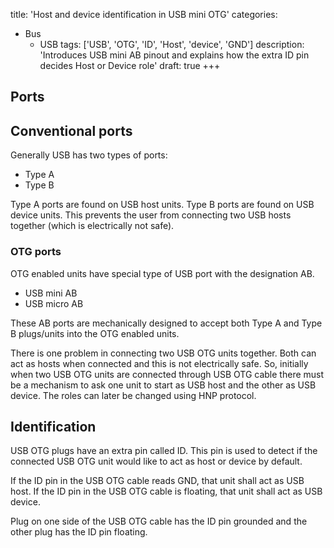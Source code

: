 title: 'Host and device identification in USB mini OTG'
categories:
  - Bus
    - USB
tags: ['USB', 'OTG', 'ID', 'Host', 'device', 'GND']
description: 'Introduces USB mini AB pinout and explains how the extra ID pin decides Host or Device role'
draft: true
+++

## Ports
## Conventional ports
Generally USB has two types of ports:
- Type A
- Type B

Type A ports are found on USB host units. Type B ports are found on USB device units.
This prevents the user from connecting two USB hosts together (which is electrically
  not safe).

### OTG ports
OTG enabled units have special type of USB port with the designation AB.
- USB mini AB
- USB micro AB

These AB ports are mechanically designed to accept both Type A and Type B plugs/units
into the OTG enabled units.

There is one problem in connecting two USB OTG units together. Both can act as hosts
when connected and this is not electrically safe. So, initially when two USB OTG units are
connected through USB OTG cable there must be a mechanism to ask one unit to start as
USB host and the other as USB device. The roles can later be changed using HNP protocol.

## Identification
USB OTG plugs have an extra pin called ID. This pin is used to detect if the connected
USB OTG unit would like to act as host or device by default.

If the ID pin in the USB OTG cable reads GND, that unit shall act as USB host.
If the ID pin in the USB OTG cable is floating, that unit shall act as USB device.

Plug on one side of the USB OTG cable has the ID pin grounded and the other plug
has the ID pin floating.
